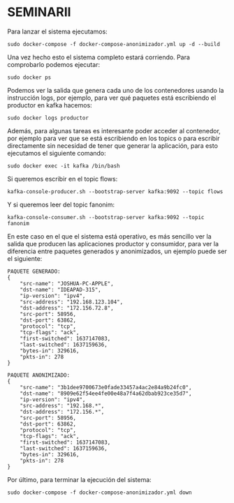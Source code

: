 # SEMINARII


Para lanzar el sistema ejecutamos:
```
sudo docker-compose -f docker-compose-anonimizador.yml up -d --build
```

Una vez hecho esto el sistema completo estará corriendo. Para comprobarlo podemos ejecutar:

```
sudo docker ps
```

Podemos ver la salida que genera cada uno de los contenedores usando la instrucción logs, por ejemplo, para ver qué paquetes está escribiendo el productor en kafka hacemos:

```
sudo docker logs productor
```

Además, para algunas tareas es interesante poder acceder al contenedor, por ejemplo para ver que se está escribiendo en los topics o para escribir directamente sin necesidad de tener que generar la aplicación, para esto ejecutamos el siguiente comando:

```
sudo docker exec -it kafka /bin/bash
```

Si queremos escribir en el topic flows:

```
kafka-console-producer.sh --bootstrap-server kafka:9092 --topic flows
```

Y si queremos leer del topic fanonim:
```
kafka-console-consumer.sh --bootstrap-server kafka:9092 --topic fanonim
```

En este caso en el que el sistema está operativo, es más sencillo ver la salida que producen las aplicaciones productor y consumidor, para ver la diferencia entre paquetes generados y anonimizados, un ejemplo puede ser el siguiente:
```
PAQUETE GENERADO:
{
    "src-name": "JOSHUA-PC-APPLE",
    "dst-name": "IDEAPAD-315",
    "ip-version": "ipv4",
    "src-address": "192.168.123.104",
    "dst-address": "172.156.72.8",
    "src-port": 58956,
    "dst-port": 63862,
    "protocol": "tcp",
    "tcp-flags": "ack",
    "first-switched": 1637147083,
    "last-switched": 1637159636,
    "bytes-in": 329616,
    "pkts-in": 278
}

PAQUETE ANONIMIZADO:
{
    "src-name": "3b1dee9700673e0fade33457a4ac2e84a9b24fc0",
    "dst-name": "8909e62f54ee4fe00e48a7f4a62dbab923ce35d7",
    "ip-version": "ipv4",
    "src-address": "192.168.*",
    "dst-address": "172.156.*",
    "src-port": 58956,
    "dst-port": 63862,
    "protocol": "tcp",
    "tcp-flags": "ack",
    "first-switched": 1637147083,
    "last-switched": 1637159636,
    "bytes-in": 329616,
    "pkts-in": 278
}
```

Por último, para terminar la ejecución del sistema:
```
sudo docker-compose -f docker-compose-anonimizador.yml down
```


